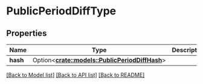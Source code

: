 # PublicPeriodDiffType

## Properties

Name | Type | Description | Notes
------------ | ------------- | ------------- | -------------
**hash** | Option<[**crate::models::PublicPeriodDiffHash**](public.DiffHash.md)> |  | [optional]

[[Back to Model list]](../README.md#documentation-for-models) [[Back to API list]](../README.md#documentation-for-api-endpoints) [[Back to README]](../README.md)


